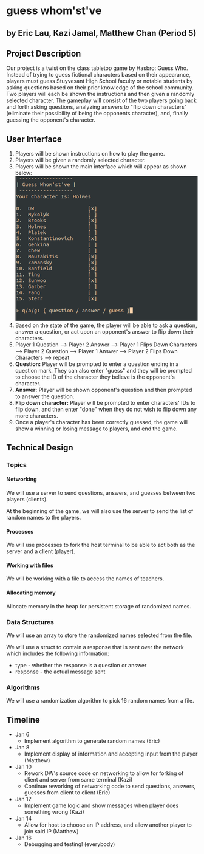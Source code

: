 # guess whom'st've

## by Eric Lau, Kazi Jamal, Matthew Chan (Period 5)

## Project Description

Our project is a twist on the class tabletop game by Hasbro: Guess Who. Instead of trying to guess fictional characters based on their appearance, players must guess Stuyvesant High School faculty or notable students by asking questions based on their prior knowledge of the school community. Two players will each be shown the instructions and then given a randomly selected character. The gameplay will consist of the two players going back and forth asking questions, analyzing answers to "flip down characters" (eliminate their possibility of being the opponents character), and, finally guessing the opponent's character.

## User Interface

1. Players will be shown instructions on how to play the game.
2. Players will be given a randomly selected character.
3. Players will be shown the main interface which will appear as shown below:
![Image of Game Interface](/examples/example_game.png)
4. Based on the state of the game, the player will be able to ask a question, answer a question, or act upon an opponent's answer to flip down their characters.
5. Player 1 Question --> Player 2 Answer --> Player 1 Flips Down Characters --> Player 2 Question --> Player 1 Answer --> Player 2 Flips Down Characters  --> repeat
6. **Question:** Player will be prompted to enter a question ending in a question mark. They can also enter "guess" and they will be prompted to choose the ID of the character they believe is the opponent's character.
7. **Answer:** Player will be shown opponent's question and then prompted to answer the question.
8. **Flip down character:** Player will be prompted to enter characters' IDs to flip down, and then enter "done" when they do not wish to flip down any more characters.
9. Once a player's character has been correctly guessed, the game will show a winning or losing message to players, and end the game.

## Technical Design

### Topics

#### Networking

We will use a server to send questions, answers, and guesses between two players (clients).

At the beginning of the game, we will also use the server to send the list of random names to the players.

#### Processes

We will use processes to fork the host terminal to be able to act both as the server and a client (player).

#### Working with files

We will be working with a file to access the names of teachers.

#### Allocating memory

Allocate memory in the heap for persistent storage of randomized names.

### Data Structures

We will use an array to store the randomized names selected from the file.

We will use a struct to contain a response that is sent over the network which includes the following information:

- type - whether the response is a question or answer
- response - the actual message sent

### Algorithms

We will use a randomization algorithm to pick 16 random names from a file.

## Timeline

- Jan 6
  - Implement algorithm to generate random names (Eric)
- Jan 8
  - Implement display of information and accepting input from the player (Matthew)
- Jan 10
  - Rework DW's source code on networking to allow for forking of client and server from same terminal (Kazi)
  - Continue reworking of networking code to send questions, answers, guesses from client to client (Eric)
- Jan 12
  - Implement game logic and show messages when player does something wrong (Kazi)
- Jan 14
  - Allow for host to choose an IP address, and allow another player to join said IP (Matthew)
- Jan 16
  - Debugging and testing! (everybody)
